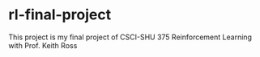# rl-final-project
This project is my final project of CSCI-SHU 375 Reinforcement Learning with Prof. Keith Ross
